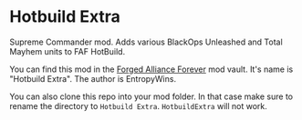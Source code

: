 # Hotbuild Extra

Supreme Commander mod. Adds various BlackOps Unleashed and Total Mayhem units to FAF HotBuild.

You can find this mod in the [Forged Alliance Forever](https://faforever.com/) mod vault. It's name is "Hotbuild Extra". The author is EntropyWins.

You can also clone this repo into your mod folder. In that case make sure to rename the directory to `Hotbuild Extra`. `HotbuildExtra` will not work.
